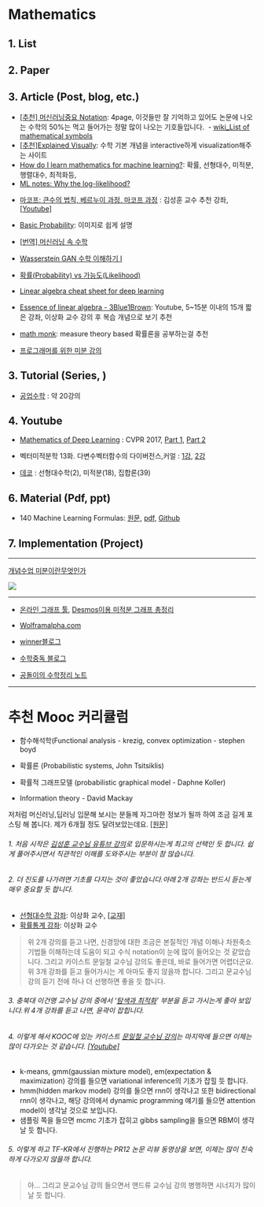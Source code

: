 # Mathematics 

## 1.  List

## 2. Paper

## 3. Article (Post, blog, etc.)

- [[추천] 머신러닝중요 Notation](http://www.deeplearningbook.org/contents/notation.html): 4page, 이것들만 잘 기억하고 있어도 논문에 나오는 수학의 50%는 먹고 들어가는 정말 많이 나오는 기호들입니다.
  - [wiki_List of mathematical symbols](https://en.wikipedia.org/wiki/List_of_mathematical_symbols?fref=gc)
- [[추천]Explained Visually](http://setosa.io/ev/): 수학 기본 개념을 interactive하게 visualization해주는 사이트
- [How do I learn mathematics for machine learning?](https://www.quora.com/How-do-I-learn-mathematics-for-machine-learning): 확률, 선형대수, 미적분, 행렬대수, 최적화등,
- [ML notes: Why the log-likelihood?](https://blog.metaflow.fr/ml-notes-why-the-log-likelihood-24f7b6c40f83)
* [마코프: 큰수의 법칙, 베르누이 과정, 마코프 과정](http://fbsight.com/t/topic/43287) : 김성훈 교수 추천 강좌, [[Youtube]](https://youtu.be/Ws63I3F7Moc)
- [Basic Probability](http://students.brown.edu/seeing-theory/basic-probability/index.html#first): 이미지로 쉽게 설명
- [[번역] 머신러닝 속 수학](https://mingrammer.com/translation-the-mathematics-of-machine-learning)
- [Wasserstein GAN 수학 이해하기 I](https://www.slideshare.net/ssuser7e10e4/wasserstein-gan-i)
- [확률(Probability) vs 가능도(Likelihood)](http://rstudio-pubs-static.s3.amazonaws.com/204928_c2d6c62565b74a4987e935f756badfba.html)
- [Linear algebra cheat sheet for deep learning](https://medium.com/towards-data-science/linear-algebra-cheat-sheet-for-deep-learning-cd67aba4526c)
- [Essence of linear algebra - 3Blue1Brown](https://www.youtube.com/playlist?list=PLZHQObOWTQDPD3MizzM2xVFitgF8hE_ab): Youtube, 5~15분 이내의 15개 짧은 강좌, 이상화 교수 강의 후 복습 개념으로 보기 추천
- [math monk](https://www.youtube.com/user/mathematicalmonk?app=desktop): measure theory based 확률론을 공부하는걸 추천

- [프로그래머를 위한 미분 강의](https://blog.naver.com/atelierjpro/220717395165)



## 3. Tutorial (Series, )

- [공업수학](http://pinkwink.kr/793#gongsu) : 약 20강의 


## 4. Youtube 

- [Mathematics of Deep Learning](http://www.vision.jhu.edu/tutorials/CVPR17-Tutorial-Math-Deep-Learning.htm) : CVPR 2017, [Part 1](https://www.youtube.com/watch?v=Mdp9uC3gXUU&t=2128s), [Part 2](https://www.youtube.com/watch?v=xdA-uhJ6T3U&t=2024s)
- 벡터미적분학 13화. 다변수벡터함수의 다이버전스,커얼 : [1강](https://www.youtube.com/watch?v=jLWjtWWb0I8), [2강](https://www.youtube.com/watch?v=fvtjqkf4Wl4&feature=push-u&attr_tag=_9_gWW3ThBZSGlki-6)

- [데코](https://www.youtube.com/channel/UCfrr-1XiyqQTh-r3CI2VP2A) : 선형대수학(2), 미적분(18), 집합론(39)

## 6.  Material (Pdf, ppt)

- 140 Machine Learning Formulas: [원문](http://www.datasciencecentral.com/profiles/blogs/140-machine-learning-formulas?utm_content=buffer67980&utm_medium=social&utm_source=plus.google.com&utm_campaign=buffer), [pdf](https://drive.google.com/file/d/0B0RLknmL54khQlhGUzFUWEtncTA/view), [Github](https://github.com/RubensZimbres)


## 7.  Implementation (Project)




---
[개념수업 미분이란무엇인가](https://www.youtube.com/watch?v=2JvfRLgcmUI)

![](http://i.imgur.com/qL2b0AA.png?1)

---
- [온라인 그래프 툴](https://www.desmos.com), [Desmos이용 미적분 그래프 총정리](https://www.youtube.com/watch?v=oshU7fiO4tM)

- [Wolframalpha.com](http://www.wolframalpha.com/)

- [winner블로그](http://j1w2k3.tistory.com/629)

- [수학중독 블로그](http://mathjk.tistory.com/1922)

- [공돌이의 수학정리 노트](https://wikidocs.net/6957)

---


# 추천 Mooc 커리큘럼

- 함수해석학(Functional analysis - krezig, convex optimization - stephen boyd

- 확률론 (Probabilistic systems, John Tsitsiklis)

- 확률적 그래프모델 (probabilistic graphical model - Daphne Koller)

- Information theory - David Mackay



저처럼 머신러닝,딥러닝 입문해 보시는 분들께 자그마한 정보가 될까 하여 조금 길게 포스팅 해 봅니다. 제가 6개월 정도 달려보았는데요. [[원문]](https://www.facebook.com/groups/TensorFlowKR/permalink/485458151795248/)

###### 1. 처음 시작은 [김성훈 교수님 유튜브 강의](https://www.youtube.com/playlist?list=PLlMkM4tgfjnLSOjrEJN31gZATbcj_MpUm)로 입문하시는게 최고의 선택인 듯 합니다. 쉽게 풀어주시면서 직관적인 이해를 도와주시는 부분이 참 많습니다.

###### 2. 더 진도를 나가려면 기초를 다지는 것이 좋았습니다.아래 2개 강좌는 반드시 듣는게 매우 중요할 듯 합니다.
  - [선형대수학 강좌](https://www.youtube.com/playlist?list=PLSN_PltQeOyjDGSghAf92VhdMBeaLZWR3): 이상화 교수, [[교재]](http://www.kocw.net/home/search/kemView.do?kemId=977757)
  - [확률통계 강좌](https://www.youtube.com/playlist?list=PLSN_PltQeOyjmRIsC7VNirXOBqWoypd4V): 이상화 교수

> 위 2개 강의를 듣고 나면, 신경망에 대한 조금은 본질적인 개념 이해나 차원축소 기법들 이해하는데 도움이 되고 수식 notation이 눈에 많이 들어오는 것 같았습니다. 그리고 카이스트 문일철 교수님 강의도 좋은데, 바로 들어가면 어렵더군요. 위 3개 강좌를 듣고 들어가시는 게 아마도 좋지 않을까 합니다. 그리고 문교수님 강의 듣기 전에 하나 더 선행하면 좋을 듯 합니다.

###### 3. 충북대 이건명 교수님 강의 중에서 ‘[탐색과 최적화](http://www.kocw.net/home/search/kemView.do?kemId=1170523)’ 부분을 듣고 가시는게 좋아 보입니다.위 4개 강좌를 듣고 나면, 윤곽이 잡힙니다.

###### 4. 이렇게 해서 KOOC에 있는 카이스트 [문일철 교수님 강의](http://seslab.kaist.ac.kr/xe2/page_GBex27)는 마지막에 들으면 이제는 많이 다가오는 것 같습니다. [[Youtube]](https://www.youtube.com/channel/UC9caTTXVw19PtY07es58NDg)
  - k-means, gmm(gaussian mixture model), em(expectation & maximization) 강의를 들으면 variational inference의 기초가 잡힐 듯 합니다.
  - hmm(hidden markov model) 강의를 들으면 rnn이 생각나고 또한 bidirectional rnn이 생각나고, 해당 강의에서 dynamic programming 얘기를 들으면 attention model이 생각날 것으로 보입니다.
  - 샘플링 쪽을 들으면 mcmc 기초가 잡히고 gibbs sampling을 들으면 RBM이 생각날 듯 합니다.

###### 5. 이렇게 하고 TF-KR에서 진행하는 PR12 논문 리뷰 동영상을 보면, 이제는 많이 친숙하게 다가오지 않을까 합니다.

> 아… 그리고 문교수님 강의 들으면서 앤드류 교수님 강의 병행하면 시너지가 많이 날 듯 합니다.
